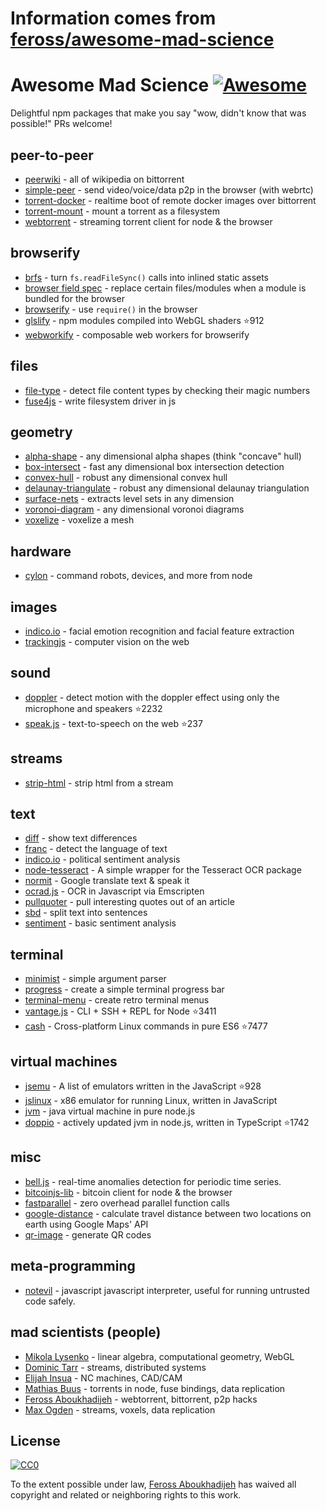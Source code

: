 # Information comes from [feross/awesome-mad-science](https://github.com/feross/awesome-mad-science)
# Awesome Mad Science [![Awesome](https://cdn.rawgit.com/sindresorhus/awesome/d7305f38d29fed78fa85652e3a63e154dd8e8829/media/badge.svg)](https://github.com/sindresorhus/awesome)

Delightful npm packages that make you say "wow, didn't know that was possible!" PRs welcome!

## peer-to-peer
- [peerwiki](https://www.npmjs.com/package/peerwiki) - all of wikipedia on bittorrent
- [simple-peer](https://www.npmjs.com/package/simple-peer) - send video/voice/data p2p in the browser (with webrtc)
- [torrent-docker](https://www.npmjs.com/package/torrent-docker) - realtime boot of remote docker images over bittorrent
- [torrent-mount](https://www.npmjs.com/package/torrent-mount) - mount a torrent as a filesystem
- [webtorrent](https://www.npmjs.com/package/webtorrent) - streaming torrent client for node & the browser

## browserify
- [brfs](https://www.npmjs.com/package/brfs) - turn `fs.readFileSync()` calls into inlined static assets
- [browser field spec](https://gist.github.com/defunctzombie/4339901) - replace certain files/modules when a module is bundled for the browser
- [browserify](https://npmjs.org/package/browserify) - use `require()` in the browser
- [glslify](https://github.com/stackgl/glslify) - npm modules compiled into WebGL shaders :star:912
- [webworkify](https://www.npmjs.com/package/webworkify) - composable web workers for browserify

## files
- [file-type](https://www.npmjs.com/package/file-type) - detect file content types by checking their magic numbers
- [fuse4js](https://www.npmjs.com/package/fuse4js) - write filesystem driver in js

## geometry
- [alpha-shape](https://www.npmjs.com/package/alpha-shape) - any dimensional alpha shapes (think "concave" hull)
- [box-intersect](https://www.npmjs.com/package/box-intersect) - fast any dimensional box intersection detection
- [convex-hull](https://www.npmjs.com/package/convex-hull) - robust any dimensional convex hull
- [delaunay-triangulate](https://www.npmjs.com/package/delaunay-triangulate) - robust any dimensional delaunay triangulation
- [surface-nets](https://www.npmjs.com/package/surface-nets) - extracts level sets in any dimension
- [voronoi-diagram](https://www.npmjs.com/package/voronoi-diagram) - any dimensional voronoi diagrams
- [voxelize](https://www.npmjs.com/package/voxelize) - voxelize a mesh

## hardware
- [cylon](https://www.npmjs.com/package/cylon) - command robots, devices, and more from node

## images
- [indico.io](https://www.npmjs.com/package/indico.io) - facial emotion recognition and facial feature extraction
- [trackingjs](https://trackingjs.com/) - computer vision on the web

## sound
- [doppler](https://github.com/DanielRapp/doppler) - detect motion with the doppler effect using only the microphone and speakers :star:2232
- [speak.js](https://github.com/mattytemple/speak-js) - text-to-speech on the web :star:237

## streams
- [strip-html](https://www.npmjs.com/package/strip-html) - strip html from a stream

## text
- [diff](https://www.npmjs.com/package/diff) - show text differences
- [franc](https://www.npmjs.com/package/franc) - detect the language of text
- [indico.io](https://www.npmjs.com/package/indico.io) - political sentiment analysis
- [node-tesseract](https://www.npmjs.com/package/node-tesseract) - A simple wrapper for the Tesseract OCR package
- [normit](https://www.npmjs.com/package/normit) - Google translate text & speak it
- [ocrad.js](https://www.npmjs.com/package/ocrad.js) - OCR in Javascript via Emscripten
- [pullquoter](https://www.npmjs.com/package/pullquoter) - pull interesting quotes out of an article
- [sbd](https://www.npmjs.com/package/sbd) - split text into sentences
- [sentiment](https://www.npmjs.com/package/sentiment) - basic sentiment analysis

## terminal
- [minimist](https://www.npmjs.com/package/minimist) - simple argument parser
- [progress](https://www.npmjs.com/package/progress) - create a simple terminal progress bar
- [terminal-menu](https://www.npmjs.com/package/terminal-menu) - create retro terminal menus
- [vantage.js](https://github.com/dthree/vantage) - CLI + SSH + REPL for Node :star:3411
- [cash](https://github.com/dthree/cash) - Cross-platform Linux commands in pure ES6 :star:7477

## virtual machines
- [jsemu](https://github.com/fcambus/jsemu) - A list of emulators written in the JavaScript :star:928
- [jslinux](https://www.npmjs.com/package/jslinux) - x86 emulator for running Linux, written in JavaScript
- [jvm](https://www.npmjs.com/package/node-jvm) - java virtual machine in pure node.js
- [doppio](https://github.com/plasma-umass/doppio) - actively updated jvm in node.js, written in TypeScript :star:1742

## misc
- [bell.js](https://www.npmjs.com/package/bell.js) - real-time anomalies detection for periodic time series.
- [bitcoinjs-lib](https://www.npmjs.com/package/bitcoinjs-lib) - bitcoin client for node & the browser
- [fastparallel](https://www.npmjs.com/package/fastparallel) - zero overhead parallel function calls
- [google-distance](https://www.npmjs.com/package/google-distance) - calculate travel distance between two locations on earth using Google Maps' API
- [qr-image](https://www.npmjs.com/package/qr-image) - generate QR codes

## meta-programming

- [notevil](https://www.npmjs.com/package/notevil) - javascript javascript interpreter, useful for running untrusted code safely.

## mad scientists (people)
- [Mikola Lysenko](https://www.npmjs.com/~mikolalysenko) - linear algebra, computational geometry, WebGL
- [Dominic Tarr](https://www.npmjs.com/~dominictarr) - streams, distributed systems
- [Elijah Insua](https://www.npmjs.com/~tmpvar) - NC machines, CAD/CAM
- [Mathias Buus](https://github.com/mafintosh) - torrents in node, fuse bindings, data replication
- [Feross Aboukhadijeh](https://github.com/feross) - webtorrent, bittorrent, p2p hacks
- [Max Ogden](https://github.com/maxogden) - streams, voxels, data replication

## License

[![CC0](http://i.creativecommons.org/p/zero/1.0/88x31.png)](http://creativecommons.org/publicdomain/zero/1.0/)

To the extent possible under law, [Feross Aboukhadijeh](http://feross.org) has waived all copyright and related or neighboring rights to this work.

